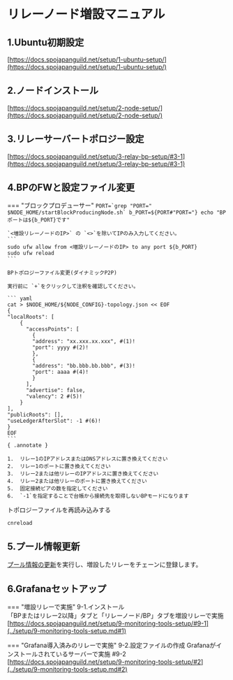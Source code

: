 # リレーノード増設マニュアル

## 1.Ubuntu初期設定
[https://docs.spojapanguild.net/setup/1-ubuntu-setup/](https://docs.spojapanguild.net/setup/1-ubuntu-setup/)

## 2.ノードインストール
[https://docs.spojapanguild.net/setup/2-node-setup/](https://docs.spojapanguild.net/setup/2-node-setup/)

## 3.リレーサーバートポロジー設定
[https://docs.spojapanguild.net/setup/3-relay-bp-setup/#3-1](https://docs.spojapanguild.net/setup/3-relay-bp-setup/#3-1)


## 4.BPのFWと設定ファイル変更
=== "ブロックプロデューサー"
    ```
    PORT=`grep "PORT=" $NODE_HOME/startBlockProducingNode.sh`
    b_PORT=${PORT#"PORT="}
    echo "BPポートは${b_PORT}です"
    ```

    `<増設リレーノードのIP>` の `<>`を除いてIPのみ入力してください。
    ```
    sudo ufw allow from <増設リレーノードのIP> to any port ${b_PORT}
    sudo ufw reload
    ```

    BPトポロジーファイル変更(ダイナミックP2P)  

    実行前に `+`をクリックして注釈を確認してください。  

    ``` yaml
    cat > $NODE_HOME/${NODE_CONFIG}-topology.json << EOF
    {
    "localRoots": [
        { 
          "accessPoints": [
            {
            "address": "xx.xxx.xx.xxx", #(1)!
            "port": yyyy #(2)!
            },
            {
            "address": "bb.bbb.bb.bbb", #(3)!
            "port": aaaa #(4)!
            }
          ],
          "advertise": false,
          "valency": 2 #(5)!
        }
    ],
    "publicRoots": [],
    "useLedgerAfterSlot": -1 #(6)!
    }
    EOF
    ```
    { .annotate }

    1.  リレー1のIPアドレスまたはDNSアドレスに置き換えてください
    2.  リレー1のポートに置き換えてください
    3.  リレー2または他リレーのIPアドレスに置き換えてください
    4.  リレー2または他リレーのポートに置き換えてください
    5.  固定接続ピアの数を指定してください
    6.  `-1`を指定することで台帳から接続先を取得しないBPモードになります


トポロジーファイルを再読み込みする
```
cnreload
```

## 5.プール情報更新

[プール情報の更新](../operation/cert-update.md)を実行し、増設したリレーをチェーンに登録します。

## 6.Grafanaセットアップ

=== "増設リレーで実施"
    9-1.インストール  
    「BPまたはリレー2以降」タブと「リレーノード/BP」タブを増設リレーで実施  
    [https://docs.spojapanguild.net/setup/9-monitoring-tools-setup/#9-1](../setup/9-monitoring-tools-setup.md#1)


=== "Grafana導入済みのリレーで実施"
      9-2.設定ファイルの作成
      Grafanaがインストールされているサーバーで実施 #9-2
    [https://docs.spojapanguild.net/setup/9-monitoring-tools-setup/#2](../setup/9-monitoring-tools-setup.md#2)



